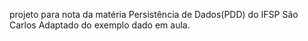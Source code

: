 projeto para nota da matéria Persistência de Dados(PDD) do IFSP São Carlos
Adaptado do exemplo dado em aula.

